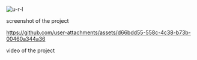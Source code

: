 
![u-r-l](https://github.com/user-attachments/assets/9348f447-264c-44cc-91de-e0fcfd78dc0c)

screenshot of the project




https://github.com/user-attachments/assets/d66bdd55-558c-4c38-b73b-00460a344a36


video of the project


